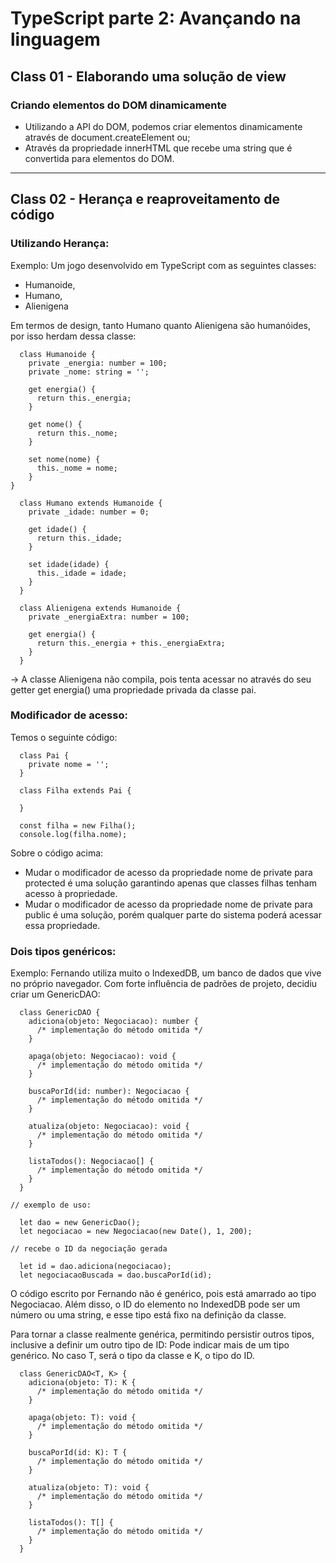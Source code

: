 # TypeScript parte 2: Avançando na linguagem

## Class 01 - Elaborando uma solução de view
### Criando elementos do DOM dinamicamente  
 - Utilizando a API do DOM, podemos criar elementos dinamicamente através de document.createElement ou;
 - Através da propriedade innerHTML que recebe uma string que é convertida para elementos do DOM.

---

## Class 02 - Herança e reaproveitamento de código
### Utilizando Herança:
Exemplo: Um jogo desenvolvido em TypeScript com as seguintes classes:
 - Humanoide,
 - Humano,
 - Alienigena

Em termos de design, tanto Humano quanto Alienigena são humanóides, por isso herdam dessa classe:

```
  class Humanoide {
    private _energia: number = 100;
    private _nome: string = '';

    get energia() {
      return this._energia;
    }

    get nome() {
      return this._nome;
    }

    set nome(nome) {
      this._nome = nome;
    }
}
```

```
  class Humano extends Humanoide {
    private _idade: number = 0;

    get idade() {
      return this._idade;
    }

    set idade(idade) {
      this._idade = idade;
    }
  }
```

```
  class Alienigena extends Humanoide {
    private _energiaExtra: number = 100;

    get energia() {
      return this._energia + this._energiaExtra;
    }
  }
```

-> A classe Alienigena não compila, pois tenta acessar no através do seu getter get energia() uma propriedade privada da classe pai.

### Modificador de acesso:
Temos o seguinte código:
```
  class Pai {
    private nome = '';
  }

  class Filha extends Pai {

  }

  const filha = new Filha();
  console.log(filha.nome);
```
Sobre o código acima:
  - Mudar o modificador de acesso da propriedade nome de private para protected é uma solução garantindo apenas que classes filhas tenham acesso à propriedade.
  - Mudar o modificador de acesso da propriedade nome de private para public é uma solução, porém qualquer parte do sistema poderá acessar essa propriedade.

### Dois tipos genéricos:
Exemplo:
Fernando utiliza muito o IndexedDB, um banco de dados que vive no próprio navegador. Com forte influência de padrões de projeto, decidiu criar um GenericDAO:

```
  class GenericDAO {
    adiciona(objeto: Negociacao): number {
      /* implementação do método omitida */
    }

    apaga(objeto: Negociacao): void {
      /* implementação do método omitida */
    }

    buscaPorId(id: number): Negociacao {
      /* implementação do método omitida */
    }

    atualiza(objeto: Negociacao): void {
      /* implementação do método omitida */
    }

    listaTodos(): Negociacao[] {
      /* implementação do método omitida */
    }
  }

// exemplo de uso:

  let dao = new GenericDao();
  let negociacao = new Negociacao(new Date(), 1, 200);

// recebe o ID da negociação gerada

  let id = dao.adiciona(negociacao);
  let negociacaoBuscada = dao.buscaPorId(id);
```

O código escrito por Fernando não é genérico, pois está amarrado ao tipo Negociacao. Além disso, o ID do elemento no IndexedDB pode ser um número ou uma string, e esse tipo está fixo na definição da classe.

Para tornar a classe realmente genérica, permitindo persistir outros tipos, inclusive a definir um outro tipo de ID:
Pode indicar mais de um tipo genérico. No caso T, será o tipo da classe e K, o tipo do ID.

```
  class GenericDAO<T, K> {
    adiciona(objeto: T): K {
      /* implementação do método omitida */
    }

    apaga(objeto: T): void {
      /* implementação do método omitida */
    }

    buscaPorId(id: K): T {
      /* implementação do método omitida */
    }

    atualiza(objeto: T): void {
      /* implementação do método omitida */
    }

    listaTodos(): T[] {
      /* implementação do método omitida */
    }
  } 
``` 